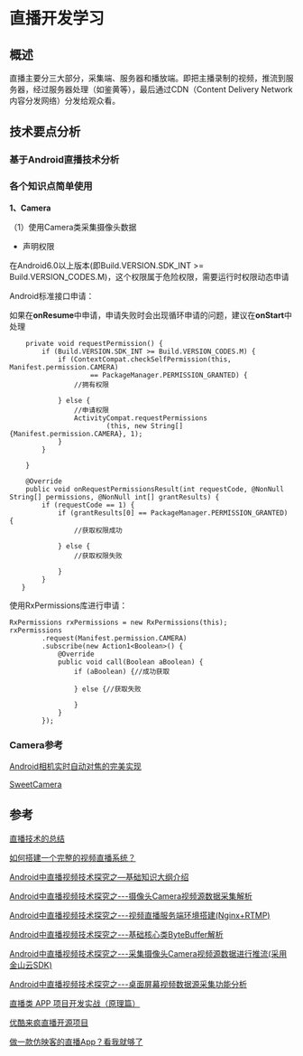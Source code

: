 # 直播开发学习

## 概述

直播主要分三大部分，采集端、服务器和播放端。即把主播录制的视频，推流到服务器，经过服务器处理（如鉴黄等），最后通过CDN（Content Delivery Network 内容分发网络）分发给观众看。

## 技术要点分析

### 基于Android直播技术分析


### 各个知识点简单使用

**1、Camera**

（1）使用Camera类采集摄像头数据

- 声明权限

	<uses-permission android:name="android.permission.CAMERA"/>

在Android6.0以上版本(即Build.VERSION.SDK_INT >= Build.VERSION_CODES.M)，这个权限属于危险权限，需要运行时权限动态申请

Android标准接口申请：

如果在**onResume**中申请，申请失败时会出现循环申请的问题，建议在**onStart**中处理

		private void requestPermission() {
			if (Build.VERSION.SDK_INT >= Build.VERSION_CODES.M) {
				if (ContextCompat.checkSelfPermission(this, Manifest.permission.CAMERA)
		                == PackageManager.PERMISSION_GRANTED) {
		            //拥有权限
		            
		        } else {
		            //申请权限
		            ActivityCompat.requestPermissions
		                    (this, new String[] {Manifest.permission.CAMERA}, 1);
		        }
			}
	        
	    }
	
	    @Override
	    public void onRequestPermissionsResult(int requestCode, @NonNull String[] permissions, @NonNull int[] grantResults) {
	        if (requestCode == 1) {
	            if (grantResults[0] == PackageManager.PERMISSION_GRANTED) {
	                //获取权限成功
	                
	            } else {
	                //获取权限失败
	                
	            }
	        }
	   }

使用RxPermissions库进行申请：

	RxPermissions rxPermissions = new RxPermissions(this);
	rxPermissions
	        .request(Manifest.permission.CAMERA)
	        .subscribe(new Action1<Boolean>() {
	            @Override
	            public void call(Boolean aBoolean) {
	                if (aBoolean) {//成功获取
	                   
	                } else {//获取失败
	                    
	                }
	            }
	        });

### Camera参考

[Android相机实时自动对焦的完美实现](http://blog.csdn.net/huweigoodboy/article/details/51378751)

[SweetCamera](https://github.com/huweigoodboy/SweetCamera)


## 参考

[直播技术的总结](https://github.com/tiantianlan/LiveExplanation)

[如何搭建一个完整的视频直播系统？](https://www.zhihu.com/question/42162310)

[Android中直播视频技术探究之—基础知识大纲介绍](http://befo.io/1545.html)

[Android中直播视频技术探究之---摄像头Camera视频源数据采集解析](http://blog.csdn.net/jiangwei0910410003/article/details/52057543)

[Android中直播视频技术探究之---视频直播服务端环境搭建(Nginx+RTMP)](http://blog.csdn.net/jiangwei0910410003/article/details/51996940)

[Android中直播视频技术探究之---基础核心类ByteBuffer解析](http://blog.csdn.net/jiangwei0910410003/article/details/51894596)

[Android中直播视频技术探究之---采集摄像头Camera视频源数据进行推流(采用金山云SDK)](http://blog.csdn.net/jiangwei0910410003/article/details/52068290)

[Android中直播视频技术探究之---桌面屏幕视频数据源采集功能分析](http://blog.csdn.net/jiangwei0910410003/article/details/52134342)

[直播类 APP 项目开发实战（原理篇）](http://ios.jobbole.com/92323/)

[优酷来疯直播开源项目](https://github.com/LaiFeng-Android/SopCastComponent)

[做一款仿映客的直播App？看我就够了](http://www.jianshu.com/p/5b1341e97757)